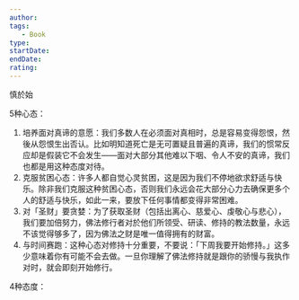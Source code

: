 ```yaml
---
author: 
tags: 
   - Book 
type:
startDate: 
endDate:
rating: 
---
```


慎於始

5种心态：
1. 培养面对真谛的意愿：我们多数人在必须面对真相时，总是容易变得怨恨，然後从怨恨生出否认。比如明知道死亡是无可置疑且普遍的真谛，我们的惯常反应却是假装它不会发生——面对大部分其他难以下咽、令人不安的真谛，我们也都是用这种态度对待。
2. 克服贫困心态：许多人都自觉心灵贫困，这是因为我们不停地欲求舒适与快乐。除非我们克服这种贫困心态，否则我们永远会花大部分心力去确保更多个人的舒适与快乐，如此一来，要放下任何事情都变得非常困难。
3. 对「圣财」要贪婪：为了获取圣财（包括出离心、慈爱心、虔敬心与悲心），我们要加倍努力，佛法修行者对於他们所领受、研读、修持的教法数量，永远不该觉得够多了，因为佛法之财是唯一值得拥有的财富。
4. 与时间赛跑：这种心态对修持十分重要，不要说：「下周我要开始修持。」这多少意味着你有可能不会去做。一旦你理解了佛法修持就是跟你的骄慢与我执作对时，就会即刻开始修行。


4种态度：


















































